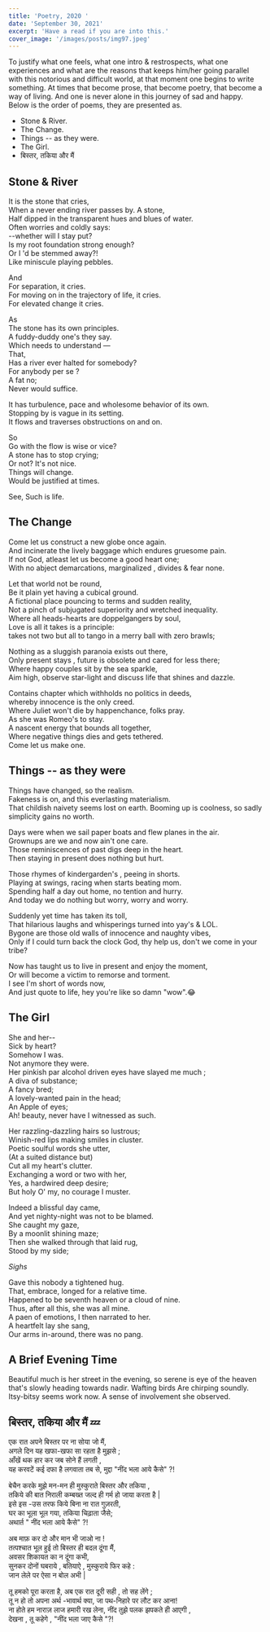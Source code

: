```yaml
---
title: 'Poetry, 2020 '
date: 'September 30, 2021'
excerpt: 'Have a read if you are into this.'
cover_image: '/images/posts/img97.jpeg'
---
```



To justify what one feels, what one intro & restrospects, what one experiences and what are the reasons that keeps him/her going parallel with this notorious and difficult world, at that moment one begins to write something. At times that become prose, that become poetry, that become a way of living. And one is never alone in this journey of sad and happy. Below is the order of poems, they are presented as.   

- Stone & River.
- The Change.
- Things -- as they were.
- The Girl.
- बिस्तर, तकिया और मैं

## Stone & River


It is the stone that cries, </br>
When a never ending river passes by.
A stone,</br> 
Half dipped in the transparent hues and blues of water.</br> 
Often worries and coldly says:</br>
--whether will I stay put?</br>
Is my root foundation strong enough? </br>
Or I &apos;d be stemmed away?!</br>
Like miniscule playing pebbles.</br>

And</br> 
For separation, it cries.</br>
For moving on in the trajectory of life, it cries.</br> 
For elevated change it cries.</br>

As</br>
The stone has its own principles.</br>
A fuddy-duddy one&apos;s they say.</br> 
Which needs to understand —</br>
That,</br> 
Has a river ever halted for somebody? </br>
For anybody per se ?</br>
A fat no;</br> 
Never would suffice.</br>

It has turbulence, pace and wholesome behavior of its own.</br> 
Stopping by is vague in its setting.</br>
It flows and traverses obstructions on and on.</br> 

So</br>
Go with the flow is wise or vice?</br>
A stone has to stop crying;</br>
Or not? It&apos;s not nice.</br>
Things will change.</br>
Would be justified at times.</br> 

See, Such is life.</br> 


## The Change

Come let us construct a new globe once again.</br> 
And incinerate the lively baggage which endures gruesome pain.</br> 
If not God, atleast let us become a good heart one;</br>
With no abject demarcations, marginalized , divides & fear none.</br>

Let that world not be round,</br>
Be it plain yet having a cubical ground.</br> 
A fictional place pouncing to terms and sudden reality,</br> 
Not a pinch of subjugated superiority and wretched inequality.</br> 
Where all heads-hearts are doppelgangers by soul,</br>
Love is all it takes is a principle:</br>
takes not two but all to tango in a merry ball with zero brawls;</br>

Nothing as a sluggish paranoia exists out there,</br> 
Only present stays , future is obsolete and cared for less there;</br>
Where happy couples sit by the sea sparkle,</br>
Aim high, observe star-light and discuss life that shines and dazzle.</br>

Contains chapter which withholds no politics in deeds,</br>
whereby innocence is the only creed.</br>
Where Juliet won&apos;t die by happenchance, folks pray.</br> 
As she was Romeo&apos;s to stay.</br> 
A nascent energy that bounds all together,</br> 
Where negative things dies and gets tethered.</br> 
Come let us make one.</br>


## Things -- as they were

Things have changed, so the realism.</br> 
Fakeness is on, and this everlasting materialism.</br>
That childish naivety seems lost on earth. 
Booming up is coolness, so sadly simplicity gains no worth.</br> 

Days were when we sail paper boats and flew planes in the air.</br> 
Grownups are we and now ain't one care.</br>
Those reminiscences of past digs deep in the heart.</br>
Then staying in present does nothing but hurt.</br>


Those rhymes of kindergarden&apos;s , peeing in shorts.</br>
Playing at swings, racing when starts beating mom.</br> 
Spending half a day out home, no tention and hurry.</br> 
And today we do nothing but worry, worry and worry.</br> 

Suddenly yet time has taken its toll,</br> 
That hilarious laughs and whisperings turned into yay&apos;s & LOL.</br>
Bygone are those old walls of innocence and naughty vibes,</br> 
Only if I could turn back the clock God, thy help us, don&apos;t we come in your tribe?</br>

Now has taught us to live in present and enjoy the moment,</br>
Or will become a victim to remorse and torment.</br>
I see I&apos;m short of words now,</br>
And just quote to life, hey you&apos;re like so damn "wow".😂</br>

##  The Girl

She and her--</br>
Sick by heart? </br>
Somehow I was.</br>
Not anymore they were.</br>
Her pinkish par alcohol driven eyes have slayed me much ;</br>
A diva of substance; </br>
A fancy bred;</br>
A lovely-wanted pain in the head;</br>
An Apple of eyes;</br>
Ah! beauty, never have I witnessed as such.</br>

Her razzling-dazzling hairs so lustrous;</br>
Winish-red lips making smiles in cluster.</br>
Poetic soulful words she utter,</br>
(At a suited distance but)</br> 
Cut all my heart&apos;s clutter.</br>
Exchanging a word or two with her, </br>
Yes, a hardwired deep desire;</br>
But holy O&apos; my, no courage I muster.</br> 

Indeed a blissful day came,</br> 
And yet nighty-night was not to be blamed.</br> 
She caught my gaze,</br> 
By a moonlit shining maze;</br>
Then she walked through that laid rug,</br> 
Stood by my side;</br>

*Sighs*</br>

Gave this nobody a tightened hug.</br>
That, embrace, longed for a relative time.</br> 
Happened to be seventh heaven or a cloud of nine.</br>
Thus, after all this, she was all mine.</br> 
A paen of emotions, I then narrated to her.</br>
A heartfelt lay she sang,</br> 
Our arms in-around, there was no pang.</br>



## A Brief Evening Time

Beautiful much is her street in the evening, so serene is eye of the heaven that&apos;s slowly heading towards nadir. Wafting birds Are chirping soundly. Itsy-bitsy seems work now. A sense of involvement she observed.

## बिस्तर, तकिया और मैं 💤


एक रात अपने बिस्तर पर ना सोया जो मैं, </br>
अगले दिन यह खफा-खफा सा रहता है मुझसे ;</br>
आँखें थक हार कर जब सोने हैं लगती , </br>
यह करवटें कई दफा है लगवाता तब से, मुद्दा "नींद भला आये कैसे" ?! </br>

बेचैन करके मुझे मन-मन ही मुस्कुराते बिस्तर और तकिया , </br>
तकिये की बात निराली कम्बख्त जल्द ही गर्म हो जाया करता है |</br>
इसे इस -उस तरफ किये बिना ना रात गुज़रती, </br>
घर का भूला भूल गया, तकिया चिढ़ाता जैसे;</br>
अथार्त " नींद भला आये कैसे" ?! </br>

अब माफ़ कर दो और मान भी जाओ ना ! </br>
तत्पश्चात भूल हुई तो बिस्तर ही बदल दूंगा मैं, </br>
अवसर शिकायत का न दूंगा कभी,</br>
सुनकर दोनों घबराये , बतियाऐ , मुस्कुराये फिर कहे :</br>
जान लेले पर ऐसा न बोल अभी |</br>

तू हमको पूरा करता है,  अब एक रात दूरी सही , तो सह लेंगे ;</br>
तू न हो तो अपना अर्थ -भावार्थ क्या, जा पथ-निहारे पर लौट कर आना! </br>
ना होते हम नाराज़ लाज हमारी रख लेना, नींद तुझे पलक झपकते ही आएगी , </br>
देखना , तू कहेगे , "नींद भला जाए कैसे "?! </br>


